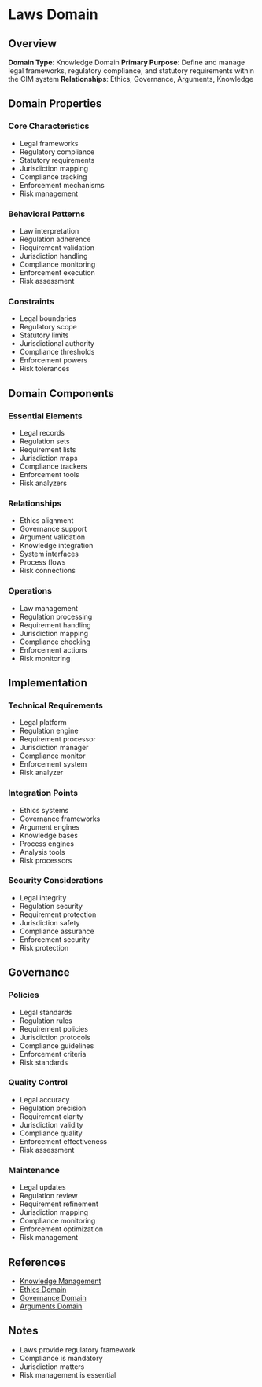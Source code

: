 # Laws Domain

## Overview
**Domain Type**: Knowledge Domain
**Primary Purpose**: Define and manage legal frameworks, regulatory compliance, and statutory requirements within the CIM system
**Relationships**: Ethics, Governance, Arguments, Knowledge

## Domain Properties

### Core Characteristics
- Legal frameworks
- Regulatory compliance
- Statutory requirements
- Jurisdiction mapping
- Compliance tracking
- Enforcement mechanisms
- Risk management

### Behavioral Patterns
- Law interpretation
- Regulation adherence
- Requirement validation
- Jurisdiction handling
- Compliance monitoring
- Enforcement execution
- Risk assessment

### Constraints
- Legal boundaries
- Regulatory scope
- Statutory limits
- Jurisdictional authority
- Compliance thresholds
- Enforcement powers
- Risk tolerances

## Domain Components

### Essential Elements
- Legal records
- Regulation sets
- Requirement lists
- Jurisdiction maps
- Compliance trackers
- Enforcement tools
- Risk analyzers

### Relationships
- Ethics alignment
- Governance support
- Argument validation
- Knowledge integration
- System interfaces
- Process flows
- Risk connections

### Operations
- Law management
- Regulation processing
- Requirement handling
- Jurisdiction mapping
- Compliance checking
- Enforcement actions
- Risk monitoring

## Implementation

### Technical Requirements
- Legal platform
- Regulation engine
- Requirement processor
- Jurisdiction manager
- Compliance monitor
- Enforcement system
- Risk analyzer

### Integration Points
- Ethics systems
- Governance frameworks
- Argument engines
- Knowledge bases
- Process engines
- Analysis tools
- Risk processors

### Security Considerations
- Legal integrity
- Regulation security
- Requirement protection
- Jurisdiction safety
- Compliance assurance
- Enforcement security
- Risk protection

## Governance

### Policies
- Legal standards
- Regulation rules
- Requirement policies
- Jurisdiction protocols
- Compliance guidelines
- Enforcement criteria
- Risk standards

### Quality Control
- Legal accuracy
- Regulation precision
- Requirement clarity
- Jurisdiction validity
- Compliance quality
- Enforcement effectiveness
- Risk assessment

### Maintenance
- Legal updates
- Regulation review
- Requirement refinement
- Jurisdiction mapping
- Compliance monitoring
- Enforcement optimization
- Risk management

## References
- [Knowledge Management](../knowledge_management.md)
- [Ethics Domain](../ethics/readme.md)
- [Governance Domain](../governance/readme.md)
- [Arguments Domain](../arguments/readme.md)

## Notes
- Laws provide regulatory framework
- Compliance is mandatory
- Jurisdiction matters
- Risk management is essential